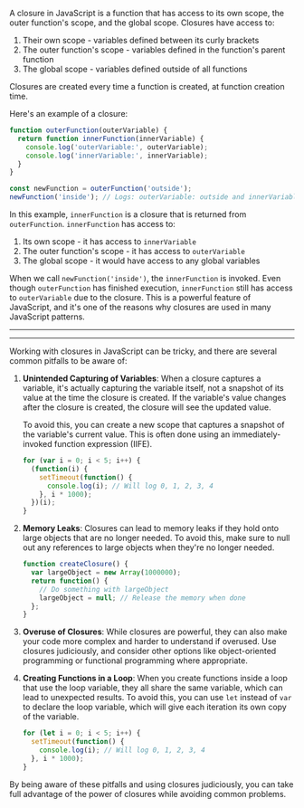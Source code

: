 A closure in JavaScript is a function that has access to its own scope, the outer function's scope, and the global scope. Closures have access to:

1. Their own scope - variables defined between its curly brackets
2. The outer function's scope - variables defined in the function's parent function
3. The global scope - variables defined outside of all functions

Closures are created every time a function is created, at function creation time.

Here's an example of a closure:

```javascript
function outerFunction(outerVariable) {
  return function innerFunction(innerVariable) {
    console.log('outerVariable:', outerVariable);
    console.log('innerVariable:', innerVariable);
  }
}

const newFunction = outerFunction('outside');
newFunction('inside'); // Logs: outerVariable: outside and innerVariable: inside
```

In this example, `innerFunction` is a closure that is returned from `outerFunction`. `innerFunction` has access to:

1. Its own scope - it has access to `innerVariable`
2. The outer function's scope - it has access to `outerVariable`
3. The global scope - it would have access to any global variables

When we call `newFunction('inside')`, the `innerFunction` is invoked. Even though `outerFunction` has finished execution, `innerFunction` still has access to `outerVariable` due to the closure. This is a powerful feature of JavaScript, and it's one of the reasons why closures are used in many JavaScript patterns.

---
---

Working with closures in JavaScript can be tricky, and there are several common pitfalls to be aware of:

1. **Unintended Capturing of Variables**: When a closure captures a variable, it's actually capturing the variable itself, not a snapshot of its value at the time the closure is created. If the variable's value changes after the closure is created, the closure will see the updated value.

   To avoid this, you can create a new scope that captures a snapshot of the variable's current value. This is often done using an immediately-invoked function expression (IIFE).

   ```javascript
   for (var i = 0; i < 5; i++) {
     (function(i) {
       setTimeout(function() {
         console.log(i); // Will log 0, 1, 2, 3, 4
       }, i * 1000);
     })(i);
   }
   ```

2. **Memory Leaks**: Closures can lead to memory leaks if they hold onto large objects that are no longer needed. To avoid this, make sure to null out any references to large objects when they're no longer needed.

   ```javascript
   function createClosure() {
     var largeObject = new Array(1000000);
     return function() {
       // Do something with largeObject
       largeObject = null; // Release the memory when done
     };
   }
   ```

3. **Overuse of Closures**: While closures are powerful, they can also make your code more complex and harder to understand if overused. Use closures judiciously, and consider other options like object-oriented programming or functional programming where appropriate.

4. **Creating Functions in a Loop**: When you create functions inside a loop that use the loop variable, they all share the same variable, which can lead to unexpected results. To avoid this, you can use `let` instead of `var` to declare the loop variable, which will give each iteration its own copy of the variable.

   ```javascript
   for (let i = 0; i < 5; i++) {
     setTimeout(function() {
       console.log(i); // Will log 0, 1, 2, 3, 4
     }, i * 1000);
   }
   ```

By being aware of these pitfalls and using closures judiciously, you can take full advantage of the power of closures while avoiding common problems.
